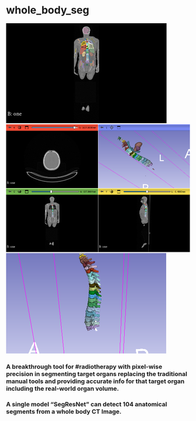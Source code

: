 # whole_body_seg

![image_1](https://github.com/Alisoltan82/whole_body_seg/blob/main/wholebody_seg_output/Screenshot.png)
![image_2](https://github.com/Alisoltan82/whole_body_seg/blob/main/wholebody_seg_output/Screenshot_1.png)
![image_3](https://github.com/Alisoltan82/whole_body_seg/blob/main/wholebody_seg_output/Screenshot_2_3d.png)


### A breakthrough tool for #radiotherapy with pixel-wise precision in segmenting target organs replacing the traditional manual tools and providing accurate info for that target organ including the real-world organ volume.
### A single model “SegResNet” can detect 104 anatomical segments from a whole body CT Image.
